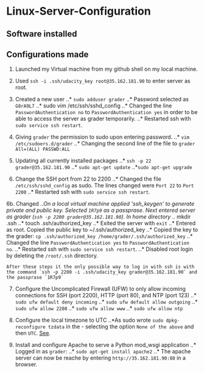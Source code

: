 # Linux-Server-Configuration



## Software installed


## Configurations made

1. Launched my Virtual machine from my github shell on my local machine.

2. Used  `ssh -i .ssh/udacity_key root@35.162.181.90` to enter server as root.

3. Created a new user
	..* `sudo adduser grader`
	..* Password selected as `G8rA9L7`
	..* sudo vim /etc/ssh/sshd_config
	..* Changed the line `PasswordAuthentication no` to `PasswordAuthentication yes` in order to be able to access the server as grader temporarily.
	..* Restarted ssh with `sudo service ssh restart`.

4. Giving `grader` the permission to sudo upon entering password.
	..* `vim /etc/sudoers.d/grader`
	..* Changing the second line of the file to `grader All=(ALL) PASSWD:ALL`

5. Updating all currently installed packages
	..* `ssh -p 22 grader@35.162.181.90`
	..* `sudo apt-get update`
	..*`sudo apt-get upgrade`

6. Change the SSH port from 22 to 2200
	..* Changed the file `/etc/ssh/sshd_config` as sudo. The lines changed were `Port 22` to `Port 2200`
	..* Restarted ssh with `sudo service ssh restart`.

6b. Changed
	..*On a local virtual machine applied 'ssh_keygen' to generate private and public key. Selected `1R7p9` as a passprase. Next entered server as grader (`ssh -p 2200 grader@35.162.181.90`). In home directory
	..* mkdir .ssh
	..* touch .ssh/authorized_key
	..* Exited the server with `exit`
	..* Entered as root. Copied the public key to ~/.ssh/authorized_key
	..* Copied the key to the grader: `cp .ssh/authorized_key /home/grader/.ssh/authorized_key`
	..* Changed the line `PasswordAuthentication yes` to `PasswordAuthentication no`.
	..* Restarted ssh with `sudo service ssh restart`.
	..* Disabled root login by deleting the `/root/.ssh` directory. 

	After these steps it the only possible way to log in with ssh is with the command `ssh -p 2200 -i .ssh/udacity_key grader@35.162.181.90` and the passprase `1R7p9`


7. Configure the Uncomplicated Firewall (UFW) to only allow incoming connections for SSH (port 2200), HTTP (port 80), and NTP (port 123)
	..* `sudo ufw default deny incoming`
	..* `sudo ufw default allow outgoing`
	..* `sudo ufw allow 2200`
	..* `sudo ufw allow www`
	..* `sudo ufw allow ntp`

8. Configure the local timezone to UTC
	..*As sudo wrote `sudo dpkg-reconfigure tzdata` in the - selecting the option `None of the above` and then `UTC`. [See](http://askubuntu.com/questions/138423/how-do-i-change-my-timezone-to-utc-gmt).

9. Install and configure Apache to serve a Python mod_wsgi application
	..* Logged in as `grader`: 
	..* `sudo apt-get install apache2`
	..* The apache server can now be reache by entering `http://35.162.181.90:80` in a browser.


##
